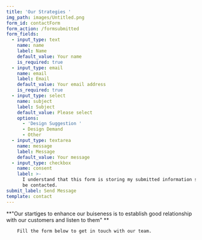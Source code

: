 ```yaml
---
title: 'Our Strategies '
img_path: images/Untitled.png
form_id: contactForm
form_action: /formsubmitted
form_fields:
  - input_type: text
    name: name
    label: Name
    default_value: Your name
    is_required: true
  - input_type: email
    name: email
    label: Email
    default_value: Your email address
    is_required: true
  - input_type: select
    name: subject
    label: Subject
    default_value: Please select
    options:
      - 'Design Suggestion '
      - Design Demand
      - Other
  - input_type: textarea
    name: message
    label: Message
    default_value: Your message
  - input_type: checkbox
    name: consent
    label: >-
      I understand that this form is storing my submitted information so I can
      be contacted.
submit_label: Send Message
template: contact
---
```

**"Our startiges to enhance our buiseness is to establish good relationship with our customers and listen to them" **


        Fill the form below to get in touch with our team.
